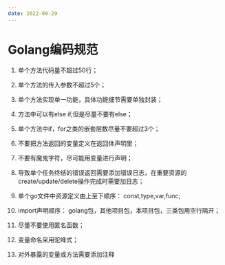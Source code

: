 ```yaml
---
date: 2022-09-29
---
```


# Golang编码规范

1. 单个方法代码量不超过50行；

2. 单个方法的传入参数不超过5个；

3. 单个方法实现单一功能，具体功能细节需要单独封装；

4. 方法中可以有else if,但是尽量不要有else；

5. 单个方法中if，for之类的嵌套层数尽量不要超过3个；

6. 不要把方法返回的变量定义在返回体声明里；

7. 不要有魔鬼字符，尽可能用变量进行声明；

8. 导致单个任务终结的错误返回需要添加错误日志，在重要资源的create/update/delete操作完成时需要加日志；

9. 单个go文件中资源定义由上至下顺序： const,type,var,func;

10. import声明顺序： golang包，其他项目包，本项目包，三类包用空行隔开；

11. 尽量不要使用匿名函数；

12. 变量命名采用驼峰式；

13. 对外暴露的变量或方法需要添加注释